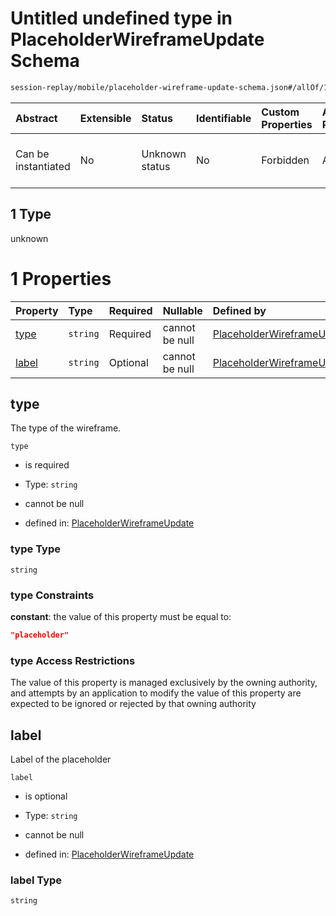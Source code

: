 # Untitled undefined type in PlaceholderWireframeUpdate Schema

```txt
session-replay/mobile/placeholder-wireframe-update-schema.json#/allOf/1
```



| Abstract            | Extensible | Status         | Identifiable | Custom Properties | Additional Properties | Access Restrictions | Defined In                                                                                                                                 |
| :------------------ | :--------- | :------------- | :----------- | :---------------- | :-------------------- | :------------------ | :----------------------------------------------------------------------------------------------------------------------------------------- |
| Can be instantiated | No         | Unknown status | No           | Forbidden         | Allowed               | none                | [placeholder-wireframe-update-schema.json\*](../out/session-replay/mobile/placeholder-wireframe-update-schema.json "open original schema") |

## 1 Type

unknown

# 1 Properties

| Property        | Type     | Required | Nullable       | Defined by                                                                                                                                                                               |
| :-------------- | :------- | :------- | :------------- | :--------------------------------------------------------------------------------------------------------------------------------------------------------------------------------------- |
| [type](#type)   | `string` | Required | cannot be null | [PlaceholderWireframeUpdate](placeholder-wireframe-update-schema-allof-1-properties-type.md "session-replay/mobile/placeholder-wireframe-update-schema.json#/allOf/1/properties/type")   |
| [label](#label) | `string` | Optional | cannot be null | [PlaceholderWireframeUpdate](placeholder-wireframe-update-schema-allof-1-properties-label.md "session-replay/mobile/placeholder-wireframe-update-schema.json#/allOf/1/properties/label") |

## type

The type of the wireframe.

`type`

* is required

* Type: `string`

* cannot be null

* defined in: [PlaceholderWireframeUpdate](placeholder-wireframe-update-schema-allof-1-properties-type.md "session-replay/mobile/placeholder-wireframe-update-schema.json#/allOf/1/properties/type")

### type Type

`string`

### type Constraints

**constant**: the value of this property must be equal to:

```json
"placeholder"
```

### type Access Restrictions

The value of this property is managed exclusively by the owning authority, and attempts by an application to modify the value of this property are expected to be ignored or rejected by that owning authority

## label

Label of the placeholder

`label`

* is optional

* Type: `string`

* cannot be null

* defined in: [PlaceholderWireframeUpdate](placeholder-wireframe-update-schema-allof-1-properties-label.md "session-replay/mobile/placeholder-wireframe-update-schema.json#/allOf/1/properties/label")

### label Type

`string`
